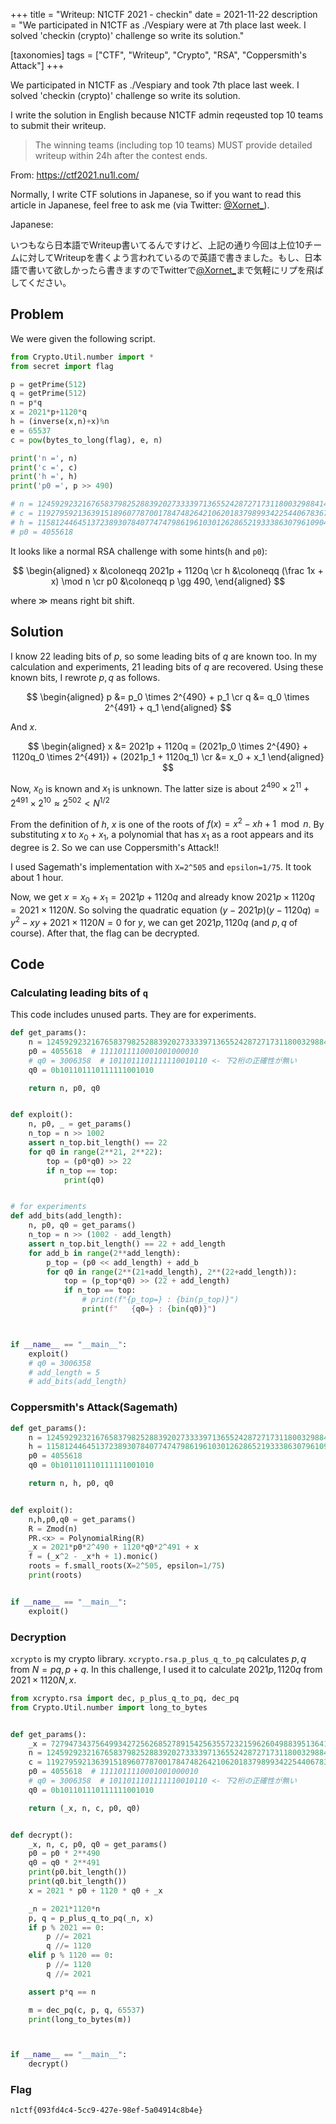 +++
title = "Writeup: N1CTF 2021 - checkin"
date = 2021-11-22
description = "We participated in N1CTF as ./Vespiary were at 7th place last week. I solved 'checkin (crypto)' challenge so write its solution."

[taxonomies]
tags = ["CTF", "Writeup", "Crypto", "RSA", "Coppersmith's Attack"]
+++

We participated in N1CTF as ./Vespiary and took 7th place last week. I solved 'checkin (crypto)' challenge so write its solution.

<!-- more -->

I write the solution in English because N1CTF admin reqeusted top 10 teams to submit their writeup.

> The winning teams (including top 10 teams) MUST provide detailed writeup within 24h after the contest ends.

From: <https://ctf2021.nu1l.com/>

Normally, I write CTF solutions in Japanese, so if you want to read this article in Japanese, feel free to ask me (via Twitter: [@Xornet_](https://twitter.com/Xornet_)).

Japanese:

いつもなら日本語でWriteup書いてるんですけど、上記の通り今回は上位10チームに対してWriteupを書くよう言われているので英語で書きました。もし、日本語で書いて欲しかったら書きますのでTwitterで[@Xornet_](https://twitter.com/Xornet_)まで気軽にリプを飛ばしてください。

## Problem

We were given the following script.

```python
from Crypto.Util.number import *
from secret import flag

p = getPrime(512)
q = getPrime(512)
n = p*q
x = 2021*p+1120*q
h = (inverse(x,n)+x)%n
e = 65537
c = pow(bytes_to_long(flag), e, n)

print('n =', n)
print('c =', c)
print('h =', h)
print('p0 =', p >> 490)

# n = 124592923216765837982528839202733339713655242872717311800329884147642320435241014134533341888832955643881019336863843062120984698416851559736918389766033534214383285754683751490292848191235308958825702189602212123282858416891155764271492033289942894367802529296453904254165606918649570613530838932164490341793
# c = 119279592136391518960778700178474826421062018379899342254406783670889432182616590099071219538938202395671695005539485982613862823970622126945808954842683496637377151180225469409261800869161467402364879561554585345399947589618235872378329510108345004513054262809629917083343715270605155751457391599728436117833
# h = 115812446451372389307840774747986196103012628652193338630796109042038320397499948364970459686079508388755154855414919871257982157430015224489195284512204803276307238226421244647463550637321174259849701618681565567468929295822889537962306471780258801529979716298619553323655541002084406217484482271693997457806
# p0 = 4055618

```

It looks like a normal RSA challenge with some hints(`h` and `p0`):

$$
\begin{aligned}
x &\coloneqq 2021p + 1120q \cr
h &\coloneqq (\frac 1x + x) \mod n \cr
p0 &\coloneqq p \gg 490,
\end{aligned}
$$

where $\gg$ means right bit shift.

## Solution

I know 22 leading bits of $p$, so some leading bits of $q$ are known too. In my calculation and experiments, 21 leading bits of $q$ are recovered. Using these known bits, I rewrote $p,q$ as follows.

$$
\begin{aligned}
p &= p_0 \times 2^{490} + p_1 \cr
q &= q_0 \times 2^{491} + q_1
\end{aligned}
$$

And $x$.

$$
\begin{aligned}
x &= 2021p + 1120q = (2021p_0 \times 2^{490} + 1120q_0 \times 2^{491}) + (2021p_1 + 1120q_1) \cr
&= x_0 + x_1
\end{aligned}
$$

Now, $x_0$ is known and $x_1$ is unknown. The latter size is about $2^{490} \times 2^{11} + 2^{491} \times 2^{10} \approx 2^{502} \lt N^{1/2}$

From the definition of $h$, $x$ is one of the roots of $f(x) = x^2 - xh + 1 \mod n$. By substituting $x$ to $x_0 + x_1$, a polynomial that has $x_1$ as a root appears and its degree is 2. So we can use Coppersmith's Attack!!

I used Sagemath's implementation with `X=2^505` and `epsilon=1/75`. It took about 1 hour.

Now, we get $x = x_0 + x_1 = 2021p + 1120q$ and already know $2021p \times 1120q = 2021\times 1120N$. So solving the quadratic equation $(y - 2021p)(y - 1120q)=y^2 - xy + 2021\times 1120 N = 0$ for $y$, we can get $2021p,1120q$ (and $p,q$ of course). After that, the flag can be decrypted.

## Code

### Calculating leading bits of `q`

This code includes unused parts. They are for experiments.

```python
def get_params():
    n = 124592923216765837982528839202733339713655242872717311800329884147642320435241014134533341888832955643881019336863843062120984698416851559736918389766033534214383285754683751490292848191235308958825702189602212123282858416891155764271492033289942894367802529296453904254165606918649570613530838932164490341793
    p0 = 4055618  # 1111011110001001000010
    # q0 = 3006358  # 1011011101111110010110 <- 下2桁の正確性が無い
    q0 = 0b101101110111111001010

    return n, p0, q0


def exploit():
    n, p0, _ = get_params()
    n_top = n >> 1002
    assert n_top.bit_length() == 22
    for q0 in range(2**21, 2**22):
        top = (p0*q0) >> 22
        if n_top == top:
            print(q0)


# for experiments
def add_bits(add_length):
    n, p0, q0 = get_params()
    n_top = n >> (1002 - add_length)
    assert n_top.bit_length() == 22 + add_length
    for add_b in range(2**add_length):
        p_top = (p0 << add_length) + add_b
        for q0 in range(2**(21+add_length), 2**(22+add_length)):
            top = (p_top*q0) >> (22 + add_length)
            if n_top == top:
                # print(f"{p_top=} : {bin(p_top)}")
                print(f"   {q0=} : {bin(q0)}")



if __name__ == "__main__":
    exploit()
    # q0 = 3006358
    # add_length = 5
    # add_bits(add_length)
```

### Coppersmith's Attack(Sagemath)

```python
def get_params():
    n = 124592923216765837982528839202733339713655242872717311800329884147642320435241014134533341888832955643881019336863843062120984698416851559736918389766033534214383285754683751490292848191235308958825702189602212123282858416891155764271492033289942894367802529296453904254165606918649570613530838932164490341793
    h = 115812446451372389307840774747986196103012628652193338630796109042038320397499948364970459686079508388755154855414919871257982157430015224489195284512204803276307238226421244647463550637321174259849701618681565567468929295822889537962306471780258801529979716298619553323655541002084406217484482271693997457806
    p0 = 4055618
    q0 = 0b101101110111111001010

    return n, h, p0, q0


def exploit():
    n,h,p0,q0 = get_params()
    R = Zmod(n)
    PR.<x> = PolynomialRing(R)
    _x = 2021*p0*2^490 + 1120*q0*2^491 + x
    f = (_x^2 - _x*h + 1).monic()
    roots = f.small_roots(X=2^505, epsilon=1/75)
    print(roots)


if __name__ == "__main__":
    exploit()
```

### Decryption

`xcrypto` is my crypto library. `xcrypto.rsa.p_plus_q_to_pq` calculates $p,q$ from $N=pq, p+q$. In this challenge, I used it to calculate $2021p, 1120q$ from $2021\times 1120 N, x$.

```python
from xcrypto.rsa import dec, p_plus_q_to_pq, dec_pq
from Crypto.Util.number import long_to_bytes


def get_params():
    _x = 7279473437564993427256268527891542563557232159626049883951364173102121134158423609775502464752174435483615142675582269470774951285125088232851515513237
    n = 124592923216765837982528839202733339713655242872717311800329884147642320435241014134533341888832955643881019336863843062120984698416851559736918389766033534214383285754683751490292848191235308958825702189602212123282858416891155764271492033289942894367802529296453904254165606918649570613530838932164490341793
    c = 119279592136391518960778700178474826421062018379899342254406783670889432182616590099071219538938202395671695005539485982613862823970622126945808954842683496637377151180225469409261800869161467402364879561554585345399947589618235872378329510108345004513054262809629917083343715270605155751457391599728436117833
    p0 = 4055618  # 1111011110001001000010
    # q0 = 3006358  # 1011011101111110010110 <- 下2桁の正確性が無い
    q0 = 0b101101110111111001010

    return (_x, n, c, p0, q0)


def decrypt():
    _x, n, c, p0, q0 = get_params()
    p0 = p0 * 2**490
    q0 = q0 * 2**491
    print(p0.bit_length())
    print(q0.bit_length())
    x = 2021 * p0 + 1120 * q0 + _x

    _n = 2021*1120*n
    p, q = p_plus_q_to_pq(_n, x)
    if p % 2021 == 0:
        p //= 2021
        q //= 1120
    elif p % 1120 == 0:
        p //= 1120
        q //= 2021

    assert p*q == n

    m = dec_pq(c, p, q, 65537)
    print(long_to_bytes(m))



if __name__ == "__main__":
    decrypt()
```

### Flag

`n1ctf{093fd4c4-5cc9-427e-98ef-5a04914c8b4e}`

